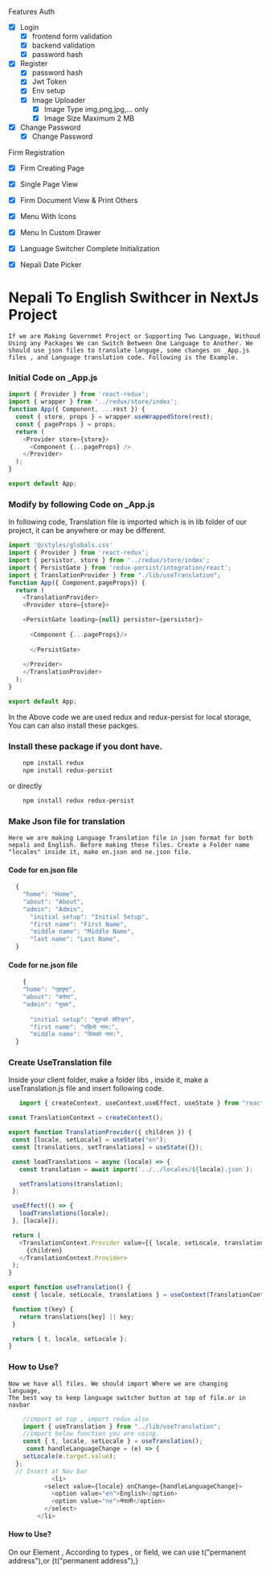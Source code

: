 Features
Auth
- [x] Login 
    - [x] frontend form validation
    - [x] backend validation
    - [x] password hash
- [x] Register
    - [x] password hash
    - [x] Jwt Token
    - [x] Env setup
    - [x] Image Uploader
      - [x] Image Type img,png,jpg,... only
      - [x] Image Size Maximum 2 MB

- [x] Change Password
    - [x] Change Password 
 
Firm Registration
- [x] Firm Creating Page
- [x] Single Page View
- [x] Firm Document View & Print
Others
- [x] Menu With Icons
- [x] Menu In Custom Drawer
- [x] Language Switcher Complete  Initialization
- [x] Nepali Date Picker




# Nepali To English Swithcer in NextJs Project
    If we are Making Governmet Project or Supporting Two Language, Withoud Using any Packages We can Switch Between One Language to Another. We should use json files to translate languge, some changes on _App.js files , and Language translation code. Following is the Example.
### Initial Code on _App.js

```javascript
import { Provider } from 'react-redux';
import { wrapper } from '../redux/store/index';
function App({ Component, ...rest }) {
  const { store, props } = wrapper.useWrappedStore(rest);
  const { pageProps } = props;
  return (
    <Provider store={store}>
      <Component {...pageProps} />
    </Provider>
  );
}

export default App;
```
### Modify by following Code on _App.js
In following code, Translation file is imported which is in lib folder of our project, it can be anywhere or may be different.
```javascript
import '@/styles/globals.css'
import { Provider } from 'react-redux';
import { persistor, store } from '../redux/store/index';
import { PersistGate } from 'redux-persist/integration/react';
import { TranslationProvider } from "./lib/useTranslation";
function App({ Component,pageProps}) {
  return (
    <TranslationProvider>
    <Provider store={store}>

    <PersistGate loading={null} persistor={persistor}>
    
      <Component {...pageProps}/>
    
      </PersistGate>
      
    </Provider>
    </TranslationProvider>
  );
}

export default App;
```
In the Above code we are used redux and redux-persist for local storage, You can can also install these packges.
### Install these package if you dont have.
```bash
    npm install redux
    npm install redux-persist
```
or directly

```bash
    npm install redux redux-persist
```
### Make Json file for translation 
    Here we are making Language Translation file in json format for both nepali and English. Before making these files. Create a Folder name "locales" inside it, make en.json and ne.json file.
#### Code for en.json file
```javascript
  {
    "home": "Home",
    "about": "About",
    "admin": "Admin",
      "initial setup": "Initial Setup",
      "first name": "First Name",
      "middle name": "Middle Name",
      "last name": "Last Name",
  }
```
#### Code for ne.json file
```javascript
    {
    "home": "गृहपृष्ठ",
    "about": "बारेमा",
    "admin": "मुख्य",
  
      "initial setup": "शुरुको सेटिङ्ग",
      "first name": "पहिलो नाम:",
      "middle name": "विचको नाम:",
  }
```
### Create UseTranslation file
 Inside your client folder, make a folder libs , inside it, make a useTranslation.js file and insert following code.
 ```javascript
    import { createContext, useContext,useEffect, useState } from "react";

const TranslationContext = createContext();

export function TranslationProvider({ children }) {
  const [locale, setLocale] = useState("en");
  const [translations, setTranslations] = useState({});

  const loadTranslations = async (locale) => {
    const translation = await import(`../../locales/${locale}.json`);

    setTranslations(translation);
  };

  useEffect(() => {
    loadTranslations(locale);
  }, [locale]);

  return (
    <TranslationContext.Provider value={{ locale, setLocale, translations }}>
      {children}
    </TranslationContext.Provider>
  );
}

export function useTranslation() {
  const { locale, setLocale, translations } = useContext(TranslationContext);

  function t(key) {
    return translations[key] || key;
  }

  return { t, locale, setLocale };
}

 ```
### How to Use?
    Now we have all files. We should import Where we are changing language,
    The best way to keep language switcher button at top of file.or in navbar

```javascript
    //import at top , import redux also
    import { useTranslation } from "../lib/useTranslation";
    //import below function you are using.
    const { t, locale, setLocale } = useTranslation();
     const handleLanguageChange = (e) => {
    setLocale(e.target.value);
  };
  // Insert at Nav bar 
            <li>
          <select value={locale} onChange={handleLanguageChange}>
            <option value="en">English</option>
            <option value="ne">नेपाली</option>
          </select>
        </li>
```
#### How to Use?
On our Element , According to types , or field,
we can use t("permanent address"),or {t("permanent address"),}